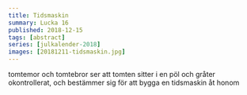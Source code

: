 ```yaml
---
title: Tidsmaskin
summary: Lucka 16
published: 2018-12-15
tags: [abstract]
series: [julkalender-2018]
images: [20181211-tidsmaskin.jpg]
---
```


tomtemor och tomtebror ser att tomten sitter i en pöl och gråter okontrollerat, och bestämmer sig för att bygga en tidsmaskin åt honom
